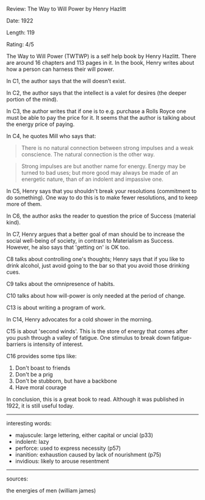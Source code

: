 Review: The Way to Will Power by Henry Hazlitt

Date: 1922

Length: 119

Rating: 4/5

The Way to Will Power (TWTWP) is a self help book by Henry Hazlitt. There are around 16 chapters and 113 pages in it. In the book, Henry writes about how a person can harness their will power. 

In C1, the author says that the will doesn’t exist. 

In C2, the author says that the intellect is a valet for desires (the deeper portion of the mind). 

In C3, the author writes that if one is to e.g. purchase a Rolls Royce one must be able to pay the price for it. It seems that the author is talking about the energy price of paying.

In C4, he quotes Mill who says that:

> There is no natural connection between strong impulses and a weak conscience. The natural connection is the other way.

> Strong impulses are but another name for energy. Energy may be turned to bad uses; but more good may always be made of an energetic nature, than of an indolent and impassive one.

In C5, Henry says that you shouldn't break your resolutions (commitment to do something). One way to do this is to make fewer resolutions, and to keep more of them.

In C6, the author asks the reader to question the price of Success (material kind).

In C7, Henry argues that a better goal of man should be to increase the social well-being of society, in contrast to Materialism as Success. However, he also says that 'getting on' is OK too.

C8 talks about controlling one's thoughts; Henry says that if you like to drink alcohol, just avoid going to the bar so that you avoid those drinking cues.

C9 talks about the omnipresence of habits.

C10 talks about how will-power is only needed at the period of change.

C13 is about writing a program of work.

In C14, Henry advocates for a cold shower in the morning.

C15 is about 'second winds'. This is the store of energy that comes after you push through a valley of fatigue. One stimulus to break down fatigue-barriers is intensity of interest.

C16 provides some tips like:

1. Don't boast to friends
1. Don't be a prig
1. Don't be stubborn, but have a backbone
1. Have moral courage

In conclusion, this is a great book to read. Although it was published in 1922, it is still useful today.

---

interesting words:

- majuscule: large lettering, either capital or uncial (p33)
- indolent: lazy
- perforce: used to express necessity (p57)
- inanition: exhaustion caused by lack of nourishment (p75)
- invidious: likely to arouse resentment

---

sources:

the energies of men (william james)
